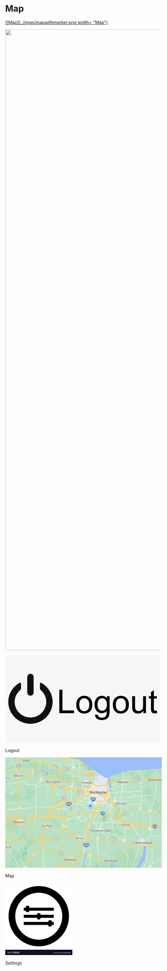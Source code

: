 <link href="../styles.css" rel="stylesheet">  

# Map
    
[![Map](../imgs/mapwithmarker.png width= "Map")](job)

<div>
<img src="../imgs/maowithmarker.png" onclick="window.location.href='./job';" width="2500" height="2000">
</div>
   
[![Logout](../imgs/logout.png "Logout")](..)  
<div class="map"> Logout </div>    
  
[![Map](../imgs/mapwithoutmarker.png "Map")](eventhub)  
<div class="map"> Map </div>    
  
[![Settings](../imgs/settings.png "Settings")](settings)  
<div class="map"> Settings </div>    
